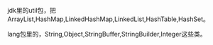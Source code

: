 jdk里的util包，把ArrayList,HashMap,LinkedHashMap,LinkedList,HashTable,HashSet。

lang包里的，String,Object,StringBuffer,StringBuilder,Integer这些类。